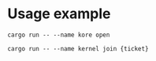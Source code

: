 # Usage example

```terminal
cargo run -- --name kore open
```
```terminal
cargo run -- --name kernel join {ticket}
```